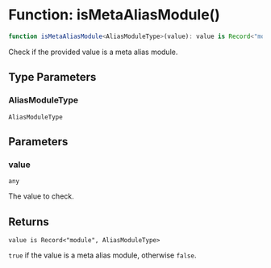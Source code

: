 # Function: isMetaAliasModule()

```ts
function isMetaAliasModule<AliasModuleType>(value): value is Record<"module", AliasModuleType>;
```

Check if the provided value is a meta alias module.

## Type Parameters

### AliasModuleType

`AliasModuleType`

## Parameters

### value

`any`

The value to check.

## Returns

`value is Record<"module", AliasModuleType>`

`true` if the value is a meta alias module, otherwise `false`.
